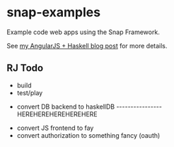 snap-examples
=============

Example code web apps using the Snap Framework.

See [my AngularJS + Haskell blog post](http://nurpax.github.io/posts/2013-01-13-angularjs-and-haskell.html) for more details.


RJ Todo
-------

+ build
+ test/play
* convert DB backend to haskellDB  ---------------- HEREHEREHEREHEREHERE
- convert JS frontend to fay
- convert authorization to something fancy (oauth)
